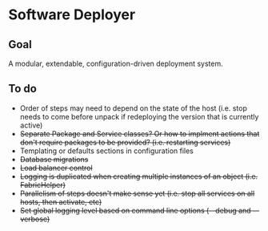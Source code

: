Software Deployer
==

Goal
--
A modular, extendable, configuration-driven deployment system.

To do
--
- Order of steps may need to depend on the state of the host (i.e. stop needs to come before unpack if redeploying the version that is currently active)
- ~~Separate Package and Service classes? Or how to implment actions that don't require packages to be provided? (i.e. restarting services)~~
- Templating or defaults sections in configuration files
- ~~Database migrations~~
- ~~Load balancer control~~
- ~~Logging is duplicated when creating multiple instances of an object (i.e. FabricHelper)~~
- ~~Parallelism of steps doesn't make sense yet (i.e. stop all services on all hosts, then activate, etc)~~
- ~~Set global logging level based on command line options (--debug and --verbose)~~
